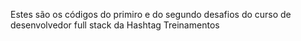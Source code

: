 Estes são os códigos do primiro e do segundo desafios do curso de desenvolvedor full stack da Hashtag Treinamentos
